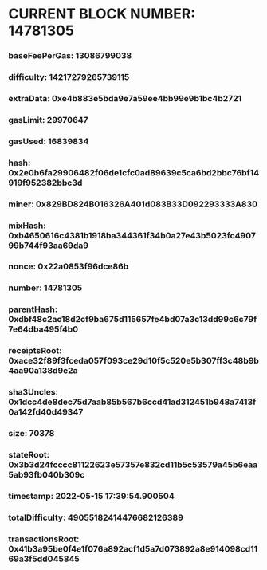 # CURRENT BLOCK NUMBER: 14781305

### baseFeePerGas: 13086799038
### difficulty: 14217279265739115
### extraData: 0xe4b883e5bda9e7a59ee4bb99e9b1bc4b2721
### gasLimit: 29970647
### gasUsed: 16839834
### hash: 0x2e0b6fa29906482f06de1cfc0ad89639c5ca6bd2bbc76bf14919f952382bbc3d
### miner: 0x829BD824B016326A401d083B33D092293333A830
### mixHash: 0xb4650616c4381b1918ba344361f34b0a27e43b5023fc490799b744f93aa69da9
### nonce: 0x22a0853f96dce86b
### number: 14781305
### parentHash: 0xdbf48c2ac18d2cf9ba675d115657fe4bd07a3c13dd99c6c79f7e64dba495f4b0
### receiptsRoot: 0xace32f89f3fceda057f093ce29d10f5c520e5b307ff3c48b9b4aa90a138d9e2a
### sha3Uncles: 0x1dcc4de8dec75d7aab85b567b6ccd41ad312451b948a7413f0a142fd40d49347
### size: 70378
### stateRoot: 0x3b3d24fcccc81122623e57357e832cd11b5c53579a45b6eaa5ab93fb040b309c
### timestamp: 2022-05-15 17:39:54.900504
### totalDifficulty: 49055182414476682126389
### transactionsRoot: 0x41b3a95be0f4e1f076a892acf1d5a7d073892a8e914098cd1169a3f5dd045845
